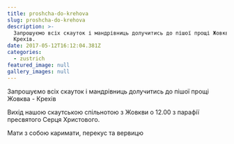 ```yaml
---
title: proshcha-do-krehova
slug: proshcha-do-krehova
description: >-
  Запрошуємо всіх скауток і мандрівниць долучитись до пішої прощі Жовква -
  Крехів.
date: 2017-05-12T16:12:04.381Z
categories:
  - zustrich
featured_image: null
gallery_images: null
---
```

Запрошуємо всіх скауток і мандрівниць долучитись до пішої прощі Жовква - Крехів

Вихід нашою скаутською спільнотою з Жовкви о 12.00 з парафії пресвятого Серця Христового.

Мати з собою каримати, перекус та вервицю
